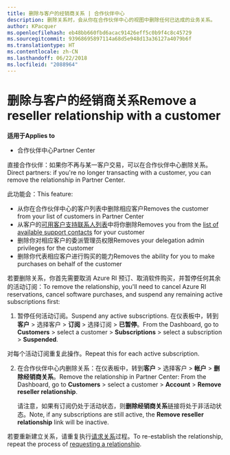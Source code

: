 ```yaml
---
title: 删除与客户的经销商关系 | 合作伙伴中心
description: 删除关系时，会从你在合作伙伴中心的视图中删除任何已达成的业务关系。
author: KPacquer
ms.openlocfilehash: eb48bb660fbd6acac91426eff5c0b9f4c8c45729
ms.sourcegitcommit: 93968695897114a68d5e948d13a36127a4079b6f
ms.translationtype: HT
ms.contentlocale: zh-CN
ms.lasthandoff: 06/22/2018
ms.locfileid: "2088964"
---
```

# <a name="remove-a-reseller-relationship-with-a-customer"></a><span data-ttu-id="20afa-103">删除与客户的经销商关系</span><span class="sxs-lookup"><span data-stu-id="20afa-103">Remove a reseller relationship with a customer</span></span>

**<span data-ttu-id="20afa-104">适用于</span><span class="sxs-lookup"><span data-stu-id="20afa-104">Applies to</span></span>**

-   <span data-ttu-id="20afa-105">合作伙伴中心</span><span class="sxs-lookup"><span data-stu-id="20afa-105">Partner Center</span></span>

<span data-ttu-id="20afa-106">直接合作伙伴：如果你不再与某一客户交易，可以在合作伙伴中心删除关系。</span><span class="sxs-lookup"><span data-stu-id="20afa-106">Direct partners: if you're no longer transacting with a customer, you can remove the relationship in Partner Center.</span></span> 

<span data-ttu-id="20afa-107">此功能会：</span><span class="sxs-lookup"><span data-stu-id="20afa-107">This feature:</span></span>
*  <span data-ttu-id="20afa-108">从你在合作伙伴中心的客户列表中删除相应客户</span><span class="sxs-lookup"><span data-stu-id="20afa-108">Removes the customer from your list of customers in Partner Center</span></span>
*  <span data-ttu-id="20afa-109">从客户的[可用客户支持联系人列表](assign-support-contacts.md)中将你删除</span><span class="sxs-lookup"><span data-stu-id="20afa-109">Removes you from the [list of available support contacts](assign-support-contacts.md) for your customer</span></span>
*  <span data-ttu-id="20afa-110">删除你对相应客户的委派管理员权限</span><span class="sxs-lookup"><span data-stu-id="20afa-110">Removes your delegation admin privileges for the customer</span></span>
*  <span data-ttu-id="20afa-111">删除你代表相应客户进行购买的能力</span><span class="sxs-lookup"><span data-stu-id="20afa-111">Removes the ability for you to make purchases on behalf of the customer</span></span>

<span data-ttu-id="20afa-112">若要删除关系，你首先需要取消 Azure RI 预订、取消软件购买，并暂停任何其余的活动订阅：</span><span class="sxs-lookup"><span data-stu-id="20afa-112">To remove the relationship, you'll need to cancel Azure RI reservations, cancel software purchases, and suspend any remaining active subscriptions first:</span></span>

1.  <span data-ttu-id="20afa-113">暂停任何活动订阅。</span><span class="sxs-lookup"><span data-stu-id="20afa-113">Suspend any active subscriptions.</span></span> <span data-ttu-id="20afa-114">在仪表板中，转到**客户** > 选择客户 > **订阅** > 选择订阅 > **已暂停**。</span><span class="sxs-lookup"><span data-stu-id="20afa-114">From the Dashboard, go to **Customers** > select a customer > **Subscriptions** > select a subscription > **Suspended**.</span></span> 

   <span data-ttu-id="20afa-115">对每个活动订阅重复此操作。</span><span class="sxs-lookup"><span data-stu-id="20afa-115">Repeat this for each active subscription.</span></span>

2.  <span data-ttu-id="20afa-116">在合作伙伴中心内删除关系：在仪表板中，转到**客户** > 选择客户 > **帐户** > **删除经销商关系**。</span><span class="sxs-lookup"><span data-stu-id="20afa-116">Remove the relationship in Partner Center: From the Dashboard, go to **Customers** > select a customer > **Account** > **Remove reseller relationship**.</span></span>

    <span data-ttu-id="20afa-117">请注意，如果有订阅仍处于活动状态，则**删除经销商关系**链接将处于非活动状态。</span><span class="sxs-lookup"><span data-stu-id="20afa-117">Note, if any subscriptions are still active, the **Remove reseller relationship** link will be inactive.</span></span> 

<span data-ttu-id="20afa-118">若要重新建立关系，请重复执行[请求关系](request-a-relationship-with-a-customer.md)过程。</span><span class="sxs-lookup"><span data-stu-id="20afa-118">To re-establish the relationship, repeat the process of [requesting a relationship](request-a-relationship-with-a-customer.md).</span></span>
